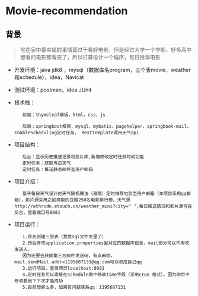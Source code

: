 # Movie-recommendation
## 背景
>宅在家中最幸福的事情莫过于看好电影，但是经过大学一个学期，好多高中想看的电影都看完了，所以打算设计一个程序，每日推荐电影


* 开发环境：java jdk8 ，mysql（数据库名program，三个表movie，weather和schedule），idea，Navicat

* 测试环境：postman，idea JUnit

* 技术栈：

         前端：thymeleaf模板，html，css，js

         后端：springboot框架，mysql，mybatis，pagehelper，springboot-mail，EnableScheduling定时任务， RestTemplate调用天气api

* 项目结构：

         后台：显示历史推送记录和影片库,新增修改定时任务时间功能
         定时任务：获取当日天气
         定时任务：推送静态邮件至用户邮箱

* 项目介绍：

         基于每日天气设计的天气随机算法（滑稽）定时推荐电影至用户邮箱（本项目采用qq邮箱），影片源采用之前爬取的豆瓣250名电影排行榜，天气源http://wthrcdn.etouch.cn/weather_mini?city=" ",每日推送情况和影片源可在后台，查看端口号8081
* 项目运行：
          
         1.首先创建三张表（我放sql文件夹里了）
         2.然后修改application.properties里对应的数据库信息，mail部分可以不用改发送人，
         因为还要去获取第三方邮件发送码，有点麻烦，mail.sendMail.addr=1195687131@qq.com可以改成自己qq
         3.运行项目，登录网页localhost:8081
         4.定时任务可以直接在schedule表中修改time字段（采用cron 格式），因为网页中修改要到下下次才能成功
         5.目前想那么多，如果有问题联系qq：1195687131
